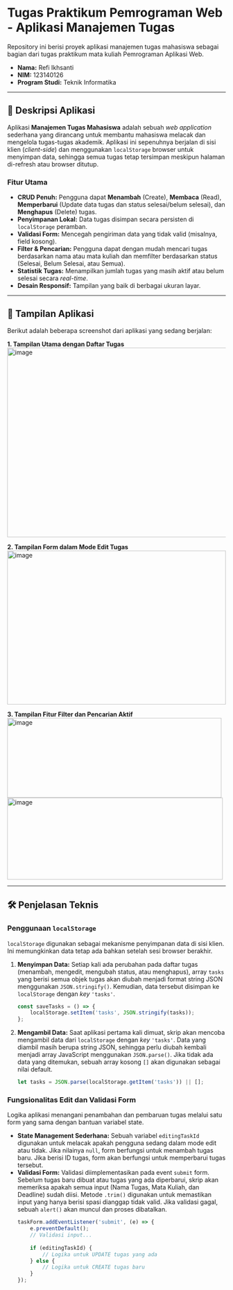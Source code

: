 # Tugas Praktikum Pemrograman Web - Aplikasi Manajemen Tugas

Repository ini berisi proyek aplikasi manajemen tugas mahasiswa sebagai bagian dari tugas praktikum mata kuliah Pemrograman Aplikasi Web.

- **Nama:** Refi Ikhsanti
- **NIM:** 123140126
- **Program Studi:** Teknik Informatika

---

## 📝 Deskripsi Aplikasi

Aplikasi **Manajemen Tugas Mahasiswa** adalah sebuah *web application* sederhana yang dirancang untuk membantu mahasiswa melacak dan mengelola tugas-tugas akademik. 
Aplikasi ini sepenuhnya berjalan di sisi klien (*client-side*) dan menggunakan `localStorage` browser untuk menyimpan data, sehingga semua tugas tetap tersimpan meskipun halaman di-refresh atau browser ditutup.

### Fitur Utama
- **CRUD Penuh:** Pengguna dapat **Menambah** (Create), **Membaca** (Read), **Memperbarui** (Update data tugas dan status selesai/belum selesai), dan **Menghapus** (Delete) tugas.
- **Penyimpanan Lokal:** Data tugas disimpan secara persisten di `localStorage` peramban.
- **Validasi Form:** Mencegah pengiriman data yang tidak valid (misalnya, field kosong).
- **Filter & Pencarian:** Pengguna dapat dengan mudah mencari tugas berdasarkan nama atau mata kuliah dan memfilter berdasarkan status (Selesai, Belum Selesai, atau Semua).
- **Statistik Tugas:** Menampilkan jumlah tugas yang masih aktif atau belum selesai secara *real-time*.
- **Desain Responsif:** Tampilan yang baik di berbagai ukuran layar.

---

## 📸 Tampilan Aplikasi

Berikut adalah beberapa screenshot dari aplikasi yang sedang berjalan:

**1. Tampilan Utama dengan Daftar Tugas**
<img width="947" height="437" alt="image" src="https://github.com/user-attachments/assets/491aa8aa-0eb2-4428-b7f3-2301998412ed" />

**2. Tampilan Form dalam Mode Edit Tugas**
<img width="504" height="355" alt="image" src="https://github.com/user-attachments/assets/cd8f9e2a-4f5f-4f55-902d-e93ade37f82a" />

**3. Tampilan Fitur Filter dan Pencarian Aktif**
<img width="494" height="184" alt="image" src="https://github.com/user-attachments/assets/dbe8245c-40e7-47f8-bf77-0297861dd4e2" />
<img width="497" height="189" alt="image" src="https://github.com/user-attachments/assets/eff604f8-b207-4297-a4ad-1531ca676784" />

---

## 🛠️ Penjelasan Teknis

### Penggunaan `localStorage`

`localStorage` digunakan sebagai mekanisme penyimpanan data di sisi klien. Ini memungkinkan data tetap ada bahkan setelah sesi browser berakhir.

1.  **Menyimpan Data:** Setiap kali ada perubahan pada daftar tugas (menambah, mengedit, mengubah status, atau menghapus), array `tasks` yang berisi semua objek tugas akan diubah menjadi format string JSON menggunakan `JSON.stringify()`. Kemudian, data tersebut disimpan ke `localStorage` dengan *key* `'tasks'`.
    ```javascript
    const saveTasks = () => {
        localStorage.setItem('tasks', JSON.stringify(tasks));
    };
    ```

2.  **Mengambil Data:** Saat aplikasi pertama kali dimuat, skrip akan mencoba mengambil data dari `localStorage` dengan *key* `'tasks'`. Data yang diambil masih berupa string JSON, sehingga perlu diubah kembali menjadi array JavaScript menggunakan `JSON.parse()`. Jika tidak ada data yang ditemukan, sebuah array kosong `[]` akan digunakan sebagai nilai default.
    ```javascript
    let tasks = JSON.parse(localStorage.getItem('tasks')) || [];
    ```

### Fungsionalitas Edit dan Validasi Form

Logika aplikasi menangani penambahan dan pembaruan tugas melalui satu form yang sama dengan bantuan variabel state.

- **State Management Sederhana:** Sebuah variabel `editingTaskId` digunakan untuk melacak apakah pengguna sedang dalam mode edit atau tidak. Jika nilainya `null`, form berfungsi untuk menambah tugas baru. Jika berisi ID tugas, form akan berfungsi untuk memperbarui tugas tersebut.
- **Validasi Form:** Validasi diimplementasikan pada event `submit` form. Sebelum tugas baru dibuat atau tugas yang ada diperbarui, skrip akan memeriksa apakah semua input (Nama Tugas, Mata Kuliah, dan Deadline) sudah diisi. Metode `.trim()` digunakan untuk memastikan input yang hanya berisi spasi dianggap tidak valid. Jika validasi gagal, sebuah `alert()` akan muncul dan proses dibatalkan.
    ```javascript
    taskForm.addEventListener('submit', (e) => {
        e.preventDefault();
        // Validasi input...
        
        if (editingTaskId) {
            // Logika untuk UPDATE tugas yang ada
        } else {
            // Logika untuk CREATE tugas baru
        }
    });
    ```
